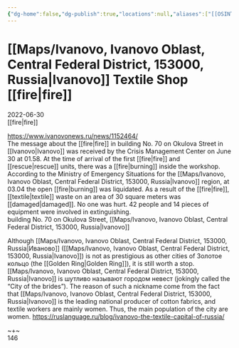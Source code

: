 ```yaml
---
{"dg-home":false,"dg-publish":true,"locations":null,"aliases":["[[OSINT Project/Maps/Ivanovo, Ivanovo Oblast, Central Federal District, 153000, Russia|Ivanovo]] Textile Shop [[fire|fire]]"],"location":"No. 70, Okulova Street, Ivanovo","title":"[[OSINT Project/Maps/Ivanovo, Ivanovo Oblast, Central Federal District, 153000, Russia|Ivanovo]] Textile Shop [[fire|fire]]","tag":"fire","date":"2022-06-30","linter-yaml-title-alias":"[[OSINT Project/Maps/Ivanovo, Ivanovo Oblast, Central Federal District, 153000, Russia|Ivanovo]] Textile Shop [[fire|fire]]","permalink":"/ivanovo-textile-shop-fire/","dgHomeLink":true,"dgPassFrontmatter":true}
---
```



# [[Maps/Ivanovo, Ivanovo Oblast, Central Federal District, 153000, Russia|Ivanovo]] Textile Shop [[fire|fire]]

2022-06-30  
[[fire|fire]]

https://www.ivanovonews.ru/news/1152464/  
The message about the [[fire|fire]] in building No. 70 on Okulova Street in [[Ivanovo|Ivanovo]] was received by the Crisis Management Center on June 30 at 01.58. At the time of arrival of the first [[fire|fire]] and [[rescue|rescue]] units, there was a [[fire|burning]] inside the workshop. According to the Ministry of Emergency Situations for the [[Maps/Ivanovo, Ivanovo Oblast, Central Federal District, 153000, Russia|Ivanovo]] region, at 03.04 the open [[fire|burning]] was liquidated. As a result of the [[fire|fire]], [[textile|textile]] waste on an area of 30 square meters was [[damaged|damaged]]. No one was hurt. 42 people and 14 pieces of equipment were involved in extinguishing.  
building No. 70 on Okulova Street, [[Maps/Ivanovo, Ivanovo Oblast, Central Federal District, 153000, Russia|Ivanovo]]

Although [[Maps/Ivanovo, Ivanovo Oblast, Central Federal District, 153000, Russia|Иваново]] ([[Maps/Ivanovo, Ivanovo Oblast, Central Federal District, 153000, Russia|Ivanovo]]) is not as prestigious as other cities of Золотое кольцо (the [[Golden Ring|Golden Ring]]), it is still worth a stop. [[Maps/Ivanovo, Ivanovo Oblast, Central Federal District, 153000, Russia|Ivanovo]] is шутливо называют городом невест (jokingly called the “City of the brides”). The reason of such a nickname come from the fact that [[Maps/Ivanovo, Ivanovo Oblast, Central Federal District, 153000, Russia|Ivanovo]] is the leading national producer of cotton fabrics, and textile workers are mainly women. Thus, the main population of the city are women. https://ruslanguage.ru/blog/ivanovo-the-textile-capital-of-russia/

~+~  
146

